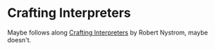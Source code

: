 # Crafting Interpreters

Maybe follows along [Crafting Interpreters](https://craftinginterpreters.com/) by Robert Nystrom, maybe doesn't.
